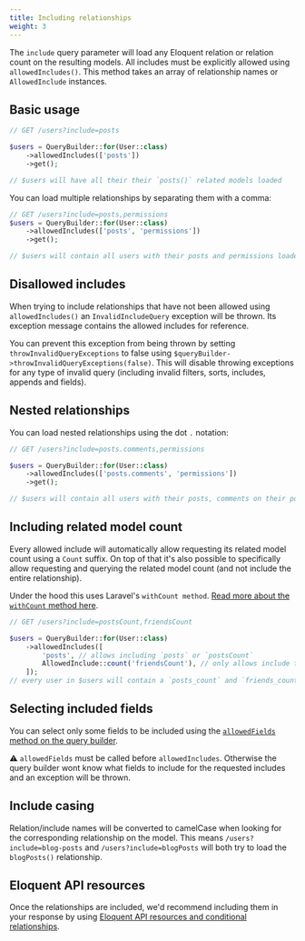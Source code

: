 ```yaml
---
title: Including relationships
weight: 3
---
```


The `include` query parameter will load any Eloquent relation or relation count on the resulting models.
All includes must be explicitly allowed using `allowedIncludes()`. This method takes an array of relationship names or `AllowedInclude` instances.

## Basic usage

```php
// GET /users?include=posts

$users = QueryBuilder::for(User::class)
    ->allowedIncludes(['posts'])
    ->get();

// $users will have all their their `posts()` related models loaded
```

You can load multiple relationships by separating them with a comma:

```php
// GET /users?include=posts,permissions
$users = QueryBuilder::for(User::class)
    ->allowedIncludes(['posts', 'permissions'])
    ->get();

// $users will contain all users with their posts and permissions loaded
```

## Disallowed includes

When trying to include relationships that have not been allowed using `allowedIncludes()` an `InvalidIncludeQuery` exception will be thrown. Its exception message contains the allowed includes for reference.

You can prevent this exception from being thrown by setting `throwInvalidQueryExceptions` to false using `$queryBuilder->throwInvalidQueryExceptions(false)`. This will disable throwing exceptions for any type of invalid query (including invalid filters, sorts, includes, appends and fields).

## Nested relationships

You can load nested relationships using the dot `.` notation:

```php
// GET /users?include=posts.comments,permissions

$users = QueryBuilder::for(User::class)
    ->allowedIncludes(['posts.comments', 'permissions'])
    ->get();

// $users will contain all users with their posts, comments on their posts and permissions loaded
```

## Including related model count

Every allowed include will automatically allow requesting its related model count using a `Count` suffix. On top of that it's also possible to specifically allow requesting and querying the related model count (and not include the entire relationship).

Under the hood this uses Laravel's `withCount method`. [Read more about the `withCount` method here](https://laravel.com/docs/master/eloquent-relationships#counting-related-models).

```php
// GET /users?include=postsCount,friendsCount

$users = QueryBuilder::for(User::class)
    ->allowedIncludes([
        'posts', // allows including `posts` or `postsCount`
        AllowedInclude::count('friendsCount'), // only allows include the number of `friends()` related models
    ]); 
// every user in $users will contain a `posts_count` and `friends_count` property
```

## Selecting included fields

You can select only some fields to be included using the [`allowedFields` method on the query builder](https://docs.spatie.be/laravel-query-builder/v2/features/selecting-fields/).

⚠️ `allowedFields` must be called before `allowedIncludes`. Otherwise the query builder wont know what fields to include for the requested includes and an exception will be thrown.

## Include casing

Relation/include names will be converted to camelCase when looking for the corresponding relationship on the model. This means `/users?include=blog-posts` and `/users?include=blogPosts` will both try to load the `blogPosts()` relationship.

## Eloquent API resources

Once the relationships are included, we'd recommend including them in your response by using [Eloquent API resources and conditional relationships](https://laravel.com/docs/5.5/eloquent-resources#conditional-relationships).
